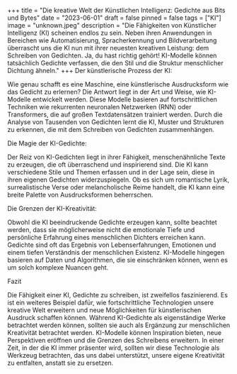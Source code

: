 +++
title = "Die kreative Welt der Künstlichen Intelligenz: Gedichte aus Bits und Bytes"
date = "2023-06-01"
draft = false
pinned = false
tags = ["KI"]
image = "unknown.jpeg"
description = "Die Fähigkeiten von Künstlicher Intelligenz (KI) scheinen endlos zu sein. Neben ihren Anwendungen in Bereichen wie Automatisierung, Spracherkennung und Bildverarbeitung überrascht uns die KI nun mit ihrer neuesten kreativen Leistung: dem Schreiben von Gedichten. Ja, du hast richtig gehört! KI-Modelle können tatsächlich Gedichte verfassen, die den Stil und die Struktur menschlicher Dichtung ähneln."
+++
Der künstlerische Prozess der KI:

Wie genau schafft es eine Maschine, eine künstlerische Ausdrucksform wie das Gedicht zu erlernen? Die Antwort liegt in der Art und Weise, wie KI-Modelle entwickelt werden. Diese Modelle basieren auf fortschrittlichen Techniken wie rekurrenten neuronalen Netzwerken (RNN) oder Transformers, die auf großen Textdatensätzen trainiert werden. Durch die Analyse von Tausenden von Gedichten lernt die KI, Muster und Strukturen zu erkennen, die mit dem Schreiben von Gedichten zusammenhängen.

Die Magie der KI-Gedichte:

Der Reiz von KI-Gedichten liegt in ihrer Fähigkeit, menschenähnliche Texte zu erzeugen, die oft überraschend und inspirierend sind. Die KI kann verschiedene Stile und Themen erfassen und in der Lage sein, diese in ihren eigenen Gedichten widerzuspiegeln. Ob es sich um romantische Lyrik, surrealistische Verse oder melancholische Reime handelt, die KI kann eine breite Palette von Ausdrucksformen beherrschen.

Die Grenzen der KI-Kreativität:

Obwohl die KI beeindruckende Gedichte erzeugen kann, sollte beachtet werden, dass sie möglicherweise nicht die emotionale Tiefe und persönliche Erfahrung eines menschlichen Dichters erreichen kann. Gedichte sind oft das Ergebnis von Lebenserfahrungen, Emotionen und einem tiefen Verständnis der menschlichen Existenz. KI-Modelle hingegen basieren auf Daten und Algorithmen, die sie einschränken können, wenn es um solch komplexe Nuancen geht.

Fazit

Die Fähigkeit einer KI, Gedichte zu schreiben, ist zweifellos faszinierend. Es ist ein weiteres Beispiel dafür, wie fortschrittliche Technologien unsere kreative Welt erweitern und neue Möglichkeiten für künstlerischen Ausdruck schaffen können. Während KI-Gedichte als eigenständige Werke betrachtet werden können, sollten sie auch als Ergänzung zur menschlichen Kreativität betrachtet werden. KI-Modelle können Inspiration bieten, neue Perspektiven eröffnen und die Grenzen des Schreibens erweitern. In einer Zeit, in der die KI immer präsenter wird, sollten wir diese Technologie als Werkzeug betrachten, das uns dabei unterstützt, unsere eigene Kreativität zu entfalten, anstatt sie zu ersetzen.